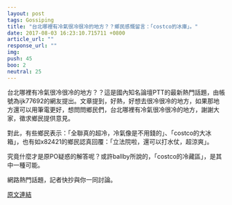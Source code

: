 ```yaml
---
layout: post
tags: Gossiping
title: "台北哪裡有冷氣很冷很冷的地方？？鄉民感慨留言：「costco的冰庫」。"
date: 2017-08-03 16:23:10.715711 +0800
article_url: ""
response_url: ""
img: 
push: 45
boo: 2
neutral: 25
---
```


台北哪裡有冷氣很冷很冷的地方？？這是國內知名論壇PTT的最新熱門話題，由帳號為ijk77692的網友提出。文章提到，好熱，好想去很冷很冷的地方，如果那地方還可以用筆電更好，想問問鄉民們，台北哪裡有冷氣很冷很冷的地方，謝謝大家，徵求鄉民提供意見。

對此，有些鄉民表示：「全聯真的超冷，冷氣像是不用錢的」、「costco的大冰箱」，也有如x82421的鄉民認真回覆：「立法院啦，還可以打水仗，超涼爽」。

究竟什麼才是原PO疑惑的解答呢？或許ballby所說的，「costco的冷藏區」，是其中一種可能。

網路熱門話題，記者快抄與你一同討論。

<a href = "https://www.ptt.cc/bbs/Gossiping/M.1501211006.A.89D.html">原文連結</a>

